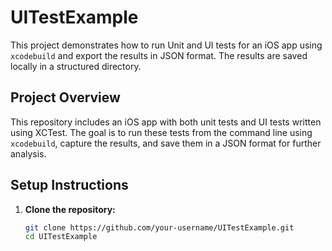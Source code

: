 # UITestExample

This project demonstrates how to run Unit and UI tests for an iOS app using `xcodebuild` and export the results in JSON format. The results are saved locally in a structured directory.

## Project Overview

This repository includes an iOS app with both unit tests and UI tests written using XCTest. The goal is to run these tests from the command line using `xcodebuild`, capture the results, and save them in a JSON format for further analysis.

## Setup Instructions

1. **Clone the repository:**
   ```bash
   git clone https://github.com/your-username/UITestExample.git
   cd UITestExample
